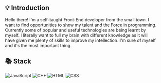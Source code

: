## 💡 Introduction
Hello there! I'm a self-taught Front-End developer from the small town. I want to find opportunities to show my talent and the Force in programming. Currently some of popular and useful technologies are being learnt by myself. I literally want to full my brain with different knowledge as it will have given me plenty of skills to improve my intellection. I'm sure of myself and it's the most important thing.

## 📚 Stack
![JavaScript](https://img.shields.io/badge/-JavaScript-orange?style=for-the-badge&logo=JavaScript&logoColor=white&logoWidth=20)
![C++](https://img.shields.io/badge/-C++-blue?style=for-the-badge&logo=CPlusPlus&logoColor=white&logoWidth=20)
![HTML](https://img.shields.io/badge/-HTML-orange?style=for-the-badge&logo=HTML5&logoColor=white&logoWidth=20)
![CSS](https://img.shields.io/badge/-CSS-blue?style=for-the-badge&logo=CSS3&logoColor=white&logoWidth=20)
